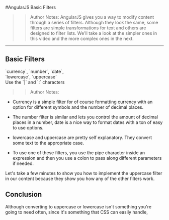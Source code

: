 <!-- .slide: data-state="title" -->
#AngularJS
Basic Filters

> > Author Notes:
AngularJS gives you a way to modify content through a series of filters. Although they look the same, some filters are simple transformations for text and others are designed to filter lists. We'll take a look at the simpler ones in this video and the more complex ones in the next.

---

## Basic Filters

<div class="fragment">`currency`, `number`, `date`,<br> `lowercase`, `uppercase`</div>

<div class="fragment">Use the `|` and `:` characters</div>

> > Author Notes:
- Currency is a simple filter for of course formatting currency with an option for different symbols and the number of decimal places.
- The number filter is similar and lets you control the amount of decimal places in a number, date is a nice way to format dates with a ton of easy to use options.
- lowercase and uppercase are pretty self explanatory. They convert some text to the appropriate case.

- To use one of these filters, you use the pipe character inside an expression and then you use a colon to pass along different parameters if needed.

Let's take a few minutes to show you how to implement the uppercase filter in our content because they show you how any of the other filters work.

## Conclusion
Although converting to uppercase or lowercase isn't something you're going to need often, since it's something that CSS can easily handle,
